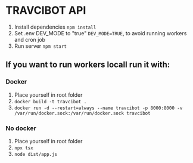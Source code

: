# TRAVCIBOT API

1. Install dependencies `npm install`
2. Set .env DEV_MODE to "true" `DEV_MODE=TRUE`, to avoid running workers and cron job
3. Run server `npm start`

## If you want to run workers locall run it with:

### Docker
1. Place yourself in root folder
2. `docker build -t travcibot .`
3. `docker run -d --restart=always --name travcibot -p 8000:8000 -v /var/run/docker.sock:/var/run/docker.sock travcibot`

### No docker
1. Place yourself in root folder
2. `npx tsx`
3. `node dist/app.js`
